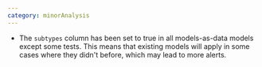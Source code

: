 ```yaml
---
category: minorAnalysis
---
```

* The `subtypes` column has been set to true in all models-as-data models except some tests. This means that existing models will apply in some cases where they didn't before, which may lead to more alerts.

